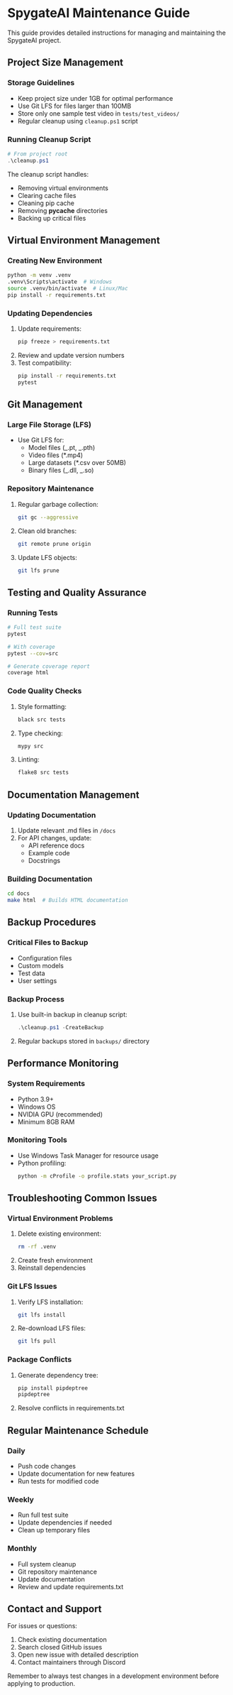 # SpygateAI Maintenance Guide

This guide provides detailed instructions for managing and maintaining the SpygateAI project.

## Project Size Management

### Storage Guidelines

- Keep project size under 1GB for optimal performance
- Use Git LFS for files larger than 100MB
- Store only one sample test video in `tests/test_videos/`
- Regular cleanup using `cleanup.ps1` script

### Running Cleanup Script

```powershell
# From project root
.\cleanup.ps1
```

The cleanup script handles:

- Removing virtual environments
- Clearing cache files
- Cleaning pip cache
- Removing **pycache** directories
- Backing up critical files

## Virtual Environment Management

### Creating New Environment

```bash
python -m venv .venv
.venv\Scripts\activate  # Windows
source .venv/bin/activate  # Linux/Mac
pip install -r requirements.txt
```

### Updating Dependencies

1. Update requirements:
   ```bash
   pip freeze > requirements.txt
   ```
2. Review and update version numbers
3. Test compatibility:
   ```bash
   pip install -r requirements.txt
   pytest
   ```

## Git Management

### Large File Storage (LFS)

- Use Git LFS for:
  - Model files (_.pt, _.pth)
  - Video files (\*.mp4)
  - Large datasets (\*.csv over 50MB)
  - Binary files (_.dll, _.so)

### Repository Maintenance

1. Regular garbage collection:
   ```bash
   git gc --aggressive
   ```
2. Clean old branches:
   ```bash
   git remote prune origin
   ```
3. Update LFS objects:
   ```bash
   git lfs prune
   ```

## Testing and Quality Assurance

### Running Tests

```bash
# Full test suite
pytest

# With coverage
pytest --cov=src

# Generate coverage report
coverage html
```

### Code Quality Checks

1. Style formatting:
   ```bash
   black src tests
   ```
2. Type checking:
   ```bash
   mypy src
   ```
3. Linting:
   ```bash
   flake8 src tests
   ```

## Documentation Management

### Updating Documentation

1. Update relevant .md files in `/docs`
2. For API changes, update:
   - API reference docs
   - Example code
   - Docstrings

### Building Documentation

```bash
cd docs
make html  # Builds HTML documentation
```

## Backup Procedures

### Critical Files to Backup

- Configuration files
- Custom models
- Test data
- User settings

### Backup Process

1. Use built-in backup in cleanup script:
   ```powershell
   .\cleanup.ps1 -CreateBackup
   ```
2. Regular backups stored in `backups/` directory

## Performance Monitoring

### System Requirements

- Python 3.9+
- Windows OS
- NVIDIA GPU (recommended)
- Minimum 8GB RAM

### Monitoring Tools

- Use Windows Task Manager for resource usage
- Python profiling:
  ```bash
  python -m cProfile -o profile.stats your_script.py
  ```

## Troubleshooting Common Issues

### Virtual Environment Problems

1. Delete existing environment:
   ```bash
   rm -rf .venv
   ```
2. Create fresh environment
3. Reinstall dependencies

### Git LFS Issues

1. Verify LFS installation:
   ```bash
   git lfs install
   ```
2. Re-download LFS files:
   ```bash
   git lfs pull
   ```

### Package Conflicts

1. Generate dependency tree:
   ```bash
   pip install pipdeptree
   pipdeptree
   ```
2. Resolve conflicts in requirements.txt

## Regular Maintenance Schedule

### Daily

- Push code changes
- Update documentation for new features
- Run tests for modified code

### Weekly

- Run full test suite
- Update dependencies if needed
- Clean up temporary files

### Monthly

- Full system cleanup
- Git repository maintenance
- Update documentation
- Review and update requirements.txt

## Contact and Support

For issues or questions:

1. Check existing documentation
2. Search closed GitHub issues
3. Open new issue with detailed description
4. Contact maintainers through Discord

Remember to always test changes in a development environment before applying to production.
